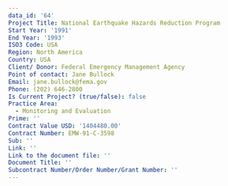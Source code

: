 ```yaml
---
data_id: '64'
Project Title: National Earthquake Hazards Reduction Program
Start Year: '1991'
End Year: '1993'
ISO3 Code: USA
Region: North America
Country: USA
Client/ Donor: Federal Emergency Management Agency
Point of contact: Jane Bullock
Email: jane.bullock@fema.gov
Phone: (202) 646-2800
Is Current Project? (true/false): false
Practice Area:
  - Monitoring and Evaluation
Prime: ''
Contract Value USD: '1404480.00'
Contract Number: EMW-91-C-3598
Sub: ''
Link: ''
Link to the document file: ''
Document Title: ''
Subcontract Number/Order Number/Grant Number: ''
---
```


